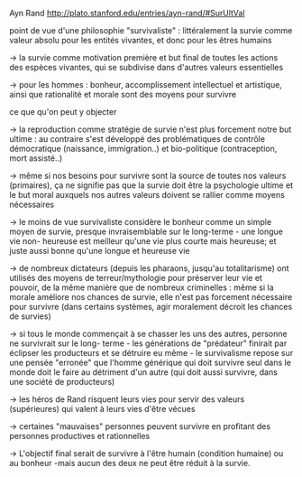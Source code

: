 
Ayn Rand
http://plato.stanford.edu/entries/ayn-rand/#SurUltVal

point de vue d'une philosophie "survivaliste" : littéralement la survie comme valeur absolu pour les entités vivantes, et donc pour les êtres humains

-> la survie comme motivation première et but final de toutes les actions des espèces vivantes, qui se subdivise dans d'autres valeurs essentielles

-> pour les hommes : bonheur, accomplissement intellectuel et artistique, ainsi que rationalité et morale sont des moyens pour survivre

ce que qu'on peut y objecter

-> la reproduction comme stratégie de survie n'est plus forcement notre but ultime : au contraire  s'est développé des problématiques de contrôle démocratique (naissance, immigration..) et bio-politique (contraception, mort assisté..)

-> même si nos besoins pour survivre sont la source de toutes nos valeurs (primaires), ça ne signifie pas que la survie doit être la psychologie ultime et le but moral auxquels nos autres valeurs doivent se rallier comme moyens nécessaires

-> le moins de vue survivaliste considère le bonheur comme un simple moyen de survie, presque invraisemblable sur le long-terme - une longue vie non- heureuse est meilleur qu'une vie plus courte mais heureuse; et juste aussi bonne qu'une longue et heureuse vie

-> de nombreux dictateurs (depuis les pharaons, jusqu'au totalitarisme) ont utilisés des moyens de terreur/mythologie pour préserver leur vie et pouvoir, de la même manière que de nombreux criminelles : même si la morale améliore nos chances de survie, elle n'est pas forcement nécessaire pour survivre
(dans certains systèmes, agir moralement décroit les chances de survies)

-> si tous le monde commençait à se chasser les uns des autres, personne ne survivrait sur le long- terme - les générations de "prédateur" finirait par éclipser les producteurs et se détruire eu même - le survivalisme repose sur une pensée "erronée" que l'homme générique qui doit survivre seul dans le monde doit le faire au détriment d'un autre (qui doit aussi survivre, dans une société de producteurs)

-> les héros de Rand risquent leurs vies pour servir des valeurs (supérieures) qui valent à leurs vies d'être vécues

-> certaines "mauvaises" personnes peuvent survivre en profitant des personnes productives et rationnelles

-> L'objectif final serait de survivre à l'être humain (condition humaine) ou au bonheur -mais aucun des deux ne peut être réduit à la survie.

